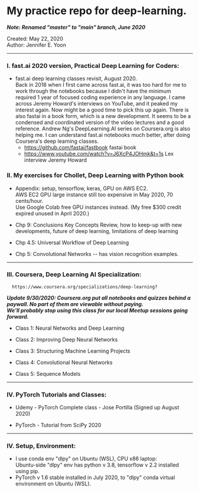 # My practice repo for deep-learning.  

***Note: Renamed "master" to "main" branch, June 2020***

Created: May 22, 2020  
Author: Jennifer E. Yoon

---  

### I. fast.ai 2020 version, Practical Deep Learning for Coders:  

  * fast.ai deep learning classes revisit, August 2020.  
    Back in 2018 when I first came across fast.ai, it was too hard for me to work through the notebooks because I didn't have the minimum required 1 year of focused coding experience in any language.  I came across Jeremy Howard's interviews on YouTube, and it peaked my interest again.  Now might be a good time to pick this up again.  There is also fastai in a book form, which is a new development.  It seems to be a condensed and coordinated version of the video lectures and a good reference.  Andrew Ng's DeepLearning.AI series on Coursera.org is also helping me.  I can understand fast.ai notebooks much better, after doing Coursera's deep learning classes.        
     - https://github.com/fastai/fastbook   fastai book 
     - https://www.youtube.com/watch?v=J6XcP4JOHmk&t=1s  Lex interview Jeremy Howard   

### II. My exercises for Chollet, Deep Learning with Python book  

  * Appendix: setup, tensorflow, keras, GPU on AWS EC2.   
    AWS EC2 GPU large instance still too expensive in May 2020, 70 cents/hour.    
    Use Google Colab free GPU instances instead. (My free $300 credit expired unused in April 2020.)  
  
  * Chp 9: Conclusions 
    Key Concepts Review, how to keep-up with new developments, future of deep learning, limitations of deep learning
  
  * Chp 4.5: Universal Workflow of Deep Learning  
  
  * Chp 5: Convolutional Networks -- has vision recognition examples.  
  
---     
  
### III. Coursera, Deep Learning AI Specialization:       
      https://www.coursera.org/specializations/deep-learning?  
      
***Update 9/30/2020: Coursera.org put all notebooks and quizzes behind a paywall.  No part of them are viewable without paying.***  
***We'll probably stop using this class for our local Meetup sessions going forward.***
      
 * Class 1: Neural Networks and Deep Learning   
 
 * Class 2: Improving Deep Neural Networks  
 
 * Class 3: Structuring Machine Learning Projects  
 
 * Class 4: Convolutional Neural Networks   
   
 * Class 5: Sequence Models    

---  

### IV. PyTorch Tutorials and Classes:  

  * Udemy - PyTorch Complete class - Jose Portilla (Signed up August 2020)   
  
  * PyTorch - Tutorial from SciPy 2020  
 
---  

###  IV. Setup, Environment:  

  * I use conda env "dlpy" on Ubuntu (WSL), CPU x86 laptop:  
    Ubuntu-side "dlpy" env has python v 3.8, tensorflow v 2.2 installed using pip.  
  * PyTorch v 1.6 stable installed in July 2020, to "dlpy" conda virtual environment on Ubuntu (WSL).  
